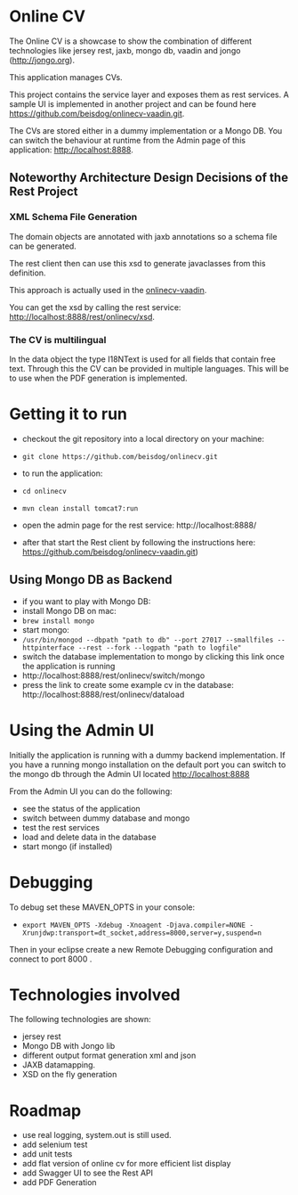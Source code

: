 # Online CV

The Online CV is a showcase to show the combination of different technologies like jersey rest, jaxb, mongo db, vaadin and jongo (http://jongo.org).

This application manages CVs. 

This project contains the service layer and exposes them as rest services.
A sample UI is implemented in another project and can be found here https://github.com/beisdog/onlinecv-vaadin.git.

The CVs are stored either in a dummy implementation or a Mongo DB. 
You can switch the behaviour at runtime from the Admin page of this application: [http://localhost:8888](http://localhost:8888). 

## Noteworthy Architecture Design Decisions of the Rest Project

### XML Schema File Generation
The domain objects are annotated with jaxb annotations so a schema file can be generated.

The rest client then can use this xsd to generate javaclasses from this definition. 

This approach is actually used in the [onlinecv-vaadin](https://github.com/beisdog/onlinecv-vaadin.git).

You can get the xsd by calling the rest service:  [http://localhost:8888/rest/onlinecv/xsd](http://localhost:8888/rest/onlinecv/xsd).

### The CV is multilingual
In the data object the type I18NText is used for all fields that contain free text. Through this the CV can
be provided in multiple languages. This will be to use when the PDF generation is implemented.  

# Getting it to run
* checkout the git repository into a local directory on your machine:
 * `git clone https://github.com/beisdog/onlinecv.git`

* to run the application:
 * `cd onlinecv`
 * `mvn clean install tomcat7:run`
* open the admin page for the rest service: http://localhost:8888/
* after that start the Rest client by following the instructions here: https://github.com/beisdog/onlinecv-vaadin.git)

## Using Mongo DB as Backend
* if you want to play with Mongo DB: 
 * install Mongo DB on mac: 
  * `brew install mongo`
 * start mongo: 
  * `/usr/bin/mongod --dbpath "path to db" --port 27017 --smallfiles --httpinterface --rest --fork --logpath "path to logfile"`
 * switch the database implementation to mongo by clicking this link once the application is running
  * http://localhost:8888/rest/onlinecv/switch/mongo
  * press the link to create some example cv in the database: http://localhost:8888/rest/onlinecv/dataload

# Using the Admin UI
Initially the application is running with a dummy backend implementation. If you have a running mongo installation on the default port
you can switch to the mongo db through the Admin UI located [http://localhost:8888](http://localhost:8888)

From the Admin UI you can do the following:
* see the status of the application
* switch between dummy database and mongo
* test the rest services
* load and delete data in the database
* start mongo (if installed)

# Debugging
To debug set these MAVEN_OPTS in your console:

* `export MAVEN_OPTS -Xdebug -Xnoagent -Djava.compiler=NONE -Xrunjdwp:transport=dt_socket,address=8000,server=y,suspend=n` 

Then in your eclipse create a new Remote Debugging configuration and connect to port 8000 .

# Technologies involved
The following technologies are shown:

* jersey rest 
* Mongo DB with Jongo lib
* different output format generation xml and json
* JAXB datamapping.
* XSD on the fly generation

# Roadmap
* use real logging, system.out is still used.
* add selenium test
* add unit tests
* add flat version of online cv for more efficient list display
* add Swagger UI to see the Rest API
* add PDF Generation


